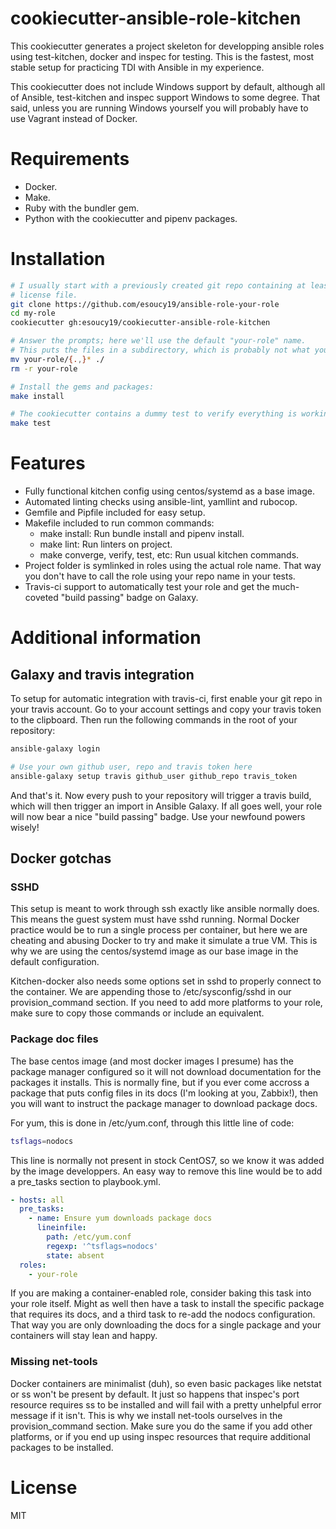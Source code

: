 # cookiecutter-ansible-role-kitchen

This cookiecutter generates a project skeleton for developping ansible roles
using test-kitchen, docker and inspec for testing. This is the fastest, most
stable setup for practicing TDI with Ansible in my experience.

This cookiecutter does not include Windows support by default, although all of
Ansible, test-kitchen and inspec support Windows to some degree. That said,
unless you are running Windows yourself you will probably have to use Vagrant
instead of Docker.

# Requirements
- Docker.
- Make.
- Ruby with the bundler gem.
- Python with the cookiecutter and pipenv packages.

# Installation

```bash
# I usually start with a previously created git repo containing at least a
# license file.
git clone https://github.com/esoucy19/ansible-role-your-role
cd my-role
cookiecutter gh:esoucy19/cookiecutter-ansible-role-kitchen

# Answer the prompts; here we'll use the default "your-role" name.
# This puts the files in a subdirectory, which is probably not what you want.
mv your-role/{.,}* ./
rm -r your-role

# Install the gems and packages:
make install

# The cookiecutter contains a dummy test to verify everything is working:
make test
```

# Features

- Fully functional kitchen config using centos/systemd as a base image.
- Automated linting checks using ansible-lint, yamllint and rubocop.
- Gemfile and Pipfile included for easy setup.
- Makefile included to run common commands:
  - make install: Run bundle install and pipenv install.
  - make lint: Run linters on project.
  - make converge, verify, test, etc: Run usual kitchen commands.
- Project folder is symlinked in roles using the actual role name. That way you
  don't have to call the role using your repo name in your tests.
- Travis-ci support to automatically test your role and get the much-coveted
"build passing" badge on Galaxy.

# Additional information

## Galaxy and travis integration

To setup for automatic integration with travis-ci, first enable your git repo in
your travis account. Go to your account settings and copy your travis token to
the clipboard. Then run the following commands in the root of your repository:

```bash
ansible-galaxy login

# Use your own github user, repo and travis token here
ansible-galaxy setup travis github_user github_repo travis_token
```

And that's it. Now every push to your repository will trigger a travis build,
which will then trigger an import in Ansible Galaxy. If all goes well, your role
will now bear a nice "build passing" badge. Use your newfound powers wisely!

## Docker gotchas

### SSHD

This setup is meant to work through ssh exactly like ansible normally does. This
means the guest system must have sshd running. Normal Docker practice would be
to run a single process per container, but here we are cheating and abusing
Docker to try and make it simulate a true VM. This is why we are using the
centos/systemd image as our base image in the default configuration.

Kitchen-docker also needs some options set in sshd to properly connect to the
container. We are appending those to /etc/sysconfig/sshd in our
provision_command section. If you need to add more platforms to your role, make
sure to copy those commands or include an equivalent.

### Package doc files

The base centos image (and most docker images I presume) has the package manager
configured so it will not download documentation for the packages it installs.
This is normally fine, but if you ever come accross a package that puts config
files in its docs (I'm looking at you, Zabbix!), then you will want to instruct
the package manager to download package docs.

For yum, this is done in /etc/yum.conf, through this little line of code:

```bash
tsflags=nodocs
```

This line is normally not present in stock CentOS7, so we know it was added by
the image developpers. An easy way to remove this line would be to add a
pre_tasks section to playbook.yml.

```yaml
- hosts: all
  pre_tasks:
    - name: Ensure yum downloads package docs
      lineinfile:
        path: /etc/yum.conf
        regexp: '^tsflags=nodocs'
        state: absent
  roles:
    - your-role
```

If you are making a container-enabled role, consider baking this task into your
role itself. Might as well then have a task to install the specific package that
requires its docs, and a third task to re-add the nodocs configuration. That way
you are only downloading the docs for a single package and your containers will
stay lean and happy.

### Missing net-tools

Docker containers are minimalist (duh), so even basic packages like netstat or
ss won't be present by default. It just so happens that inspec's port resource
requires ss to be installed and will fail with a pretty unhelpful error message
if it isn't. This is why we install net-tools ourselves in the
provision\_command section. Make sure you do the same if you add other
platforms, or if you end up using inspec resources that require additional
packages to be installed.

# License

MIT
